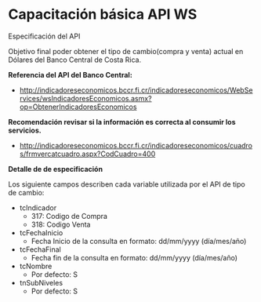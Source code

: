 # Capacitación básica API WS

Especificación del API

Objetivo final poder obtener el tipo de cambio(compra y venta) actual en Dólares del Banco Central de Costa Rica.

**Referencia del API del Banco Central:**

* []() http://indicadoreseconomicos.bccr.fi.cr/indicadoreseconomicos/WebServices/wsIndicadoresEconomicos.asmx?op=ObtenerIndicadoresEconomicos

**Recomendación revisar si la información es correcta al consumir los servicios.**

* []()http://indicadoreseconomicos.bccr.fi.cr/indicadoreseconomicos/cuadros/frmvercatcuadro.aspx?CodCuadro=400

**Detalle de de especificación**

Los siguiente campos describen cada variable utilizada por el API de tipo de cambio:

*   tcIndicador
    *   317: Codigo de Compra
    *   318: Codigo Venta
*   tcFechaInicio
    *   Fecha Inicio de la consulta en formato: dd/mm/yyyy (día/mes/año)
*   tcFechaFinal
    *   Fecha fin de la consulta en formato: dd/mm/yyyy (día/mes/año)
*   tcNombre
    *   Por defecto: S
*   tnSubNiveles 
    *   Por defecto: S
